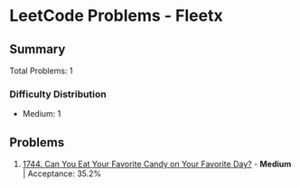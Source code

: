 # LeetCode Problems - Fleetx

## Summary
Total Problems: 1

### Difficulty Distribution

- Medium: 1

## Problems

1. [1744. Can You Eat Your Favorite Candy on Your Favorite Day?](https://leetcode.com/problems/can-you-eat-your-favorite-candy-on-your-favorite-day/) - **Medium** | Acceptance: 35.2%